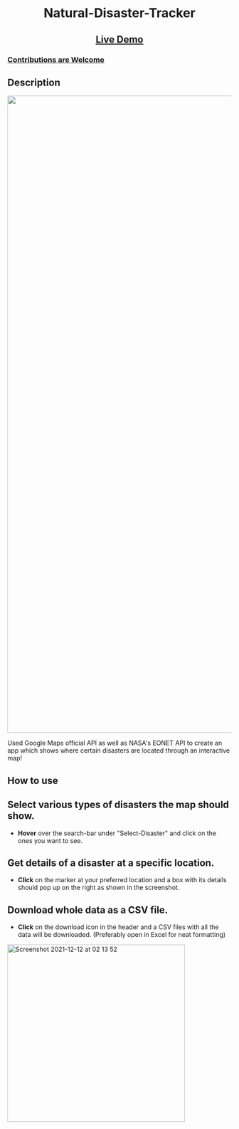 <h1 align="center">Natural-Disaster-Tracker</h1>
<h2 align="center">
</h2>

<h2 align="center"><a  href="https://solitairevue.firebaseapp.com">Live Demo</a></h2>

### [Contributions are Welcome](https://github.com/silent-lad/VueSolitaire/blob/master/CONTRIBUTING.md)

## Description

<p align="center">
<img width="1433" alt="Screenshot 2021-12-12 at 01 52 36" src="https://user-images.githubusercontent.com/52991990/145703425-7dbcdffe-5c4a-4e2d-9fc3-ce4ceceec66a.png"></p>

Used Google Maps official API as well as NASA's EONET API to create an app which shows where certain disasters are located through an interactive map!

## How to use

## Select various types of disasters the map should show.

- **Hover** over the search-bar under "Select-Disaster" and click on the ones you want to see.

## Get details of a disaster at a specific location.

- **Click** on the marker at your preferred location and a box with its details should pop up on the right as shown in the screenshot.

## Download whole data as a CSV file.

- **Click** on the download icon in the header and a CSV files with all the data will be downloaded. (Preferably open in Excel for neat formatting)
<p align=""center>
  <img width="399" alt="Screenshot 2021-12-12 at 02 13 52" src="https://user-images.githubusercontent.com/52991990/145703848-5a66134d-14cd-4f64-93bb-470b071f899a.png">
  </p>
